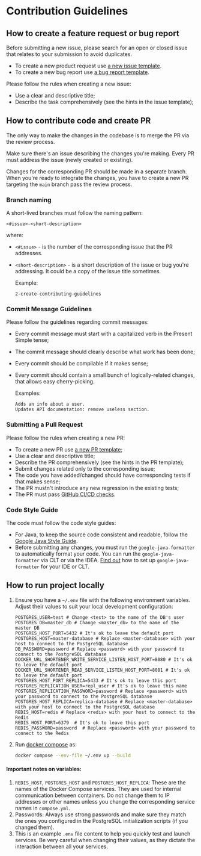 # Contribution Guidelines

## How to create a feature request or bug report

Before submitting a new issue, please search for an open or closed issue that relates to your submission to avoid duplicates.

- To create a new product request use [a new issue template](https://github.com/eugen-vashkevich/URL-Shortener/issues/new?template=a-new-issue-template.md).
- To create a new bug report use [a bug report template](https://github.com/eugen-vashkevich/URL-Shortener/issues/new?template=a-new-bug-report.md).

Please follow the rules when creating a new issue:
- Use a clear and descriptive title;
- Describe the task comprehensively (see the hints in the issue template);

## How to contribute code and create PR

The only way to make the changes in the codebase is to merge the PR via the review process.

Make sure there's an issue describing the changes you're making. Every PR must address the issue (newly created or existing).

Changes for the corresponding PR should be made in a separate branch. When you're ready to integrate the changes, you have to create a new PR targeting the `main` branch pass the review process.

### Branch naming

A short-lived branches must follow the naming pattern:

```
<#issue>-<short-description>
```

where:
- `<#issue>` - is the number of the corresponding issue that the PR addresses.
- `<short-description>` - is a short description of the issue or bug you're addressing. It could be a copy of the issue title sometimes.

  Example:

  ```
  2-create-contributing-guidelines
  ```

### Commit Message Guidelines

Please follow the guidelines regarding commit messages:
- Every commit message must start with a capitalized verb in the Present Simple tense;
- The commit message should clearly describe what work has been done;
- Every commit should be compilable if it makes sense;
- Every commit should contain a small bunch of logically-related changes, that allows easy cherry-picking.

  Examples:

  ```
  Adds an info about a user.
  Updates API documentation: remove useless section.
  ```

### Submitting a Pull Request

Please follow the rules when creating a new PR:
- To create a new PR use [a new PR template](.github/PULL_REQUEST_TEMPLATE/pull-request-template.md);
- Use a clear and descriptive title;
- Describe the PR comprehensively (see the hints in the PR template);
- Submit changes related only to the corresponding issue;
- The code you have added/changed should have corresponding tests if that makes sense;
- The PR mustn't introduce any new regression in the existing tests;
- The PR must pass [GitHub CI/CD checks](https://docs.github.com/en/actions).

### Code Style Guide

The code must follow the code style guides:
- For Java, to keep the source code consistent and readable, follow the [Google Java Style Guide](https://google.github.io/styleguide/javaguide.html).
- Before submitting any changes, you must run the `google-java-formatter` to automatically format your code. You can run the `google-java-formatter` via CLT or via the IDEA. [Find out](https://github.com/google/google-java-format) how to set up `google-java-formatter` for your IDE or CLT.

## How to run project locally

1. Ensure you have a `~/.env` file with the following environment variables. Adjust their values to suit your local
   development configuration:

   ```
   POSTGRES_USER=test # Change <test> to the name of the DB's user
   POSTGRES_DB=master_db # Change <master_db> to the name of the master DB
   POSTGRES_HOST_PORT=5432 # It's ok to leave the default port
   POSTGRES_HOST=master-database # Replace <master-database> with your host to connect to the PostgreSQL database
   DB_PASSWORD=password # Replace <password> with your password to connect to the PostgreSQL database
   DOCKER_URL_SHORTENER_WRITE_SERVICE_LISTEN_HOST_PORT=8080 # It's ok to leave the default port 
   DOCKER_URL_SHORTENER_READ_SERVICE_LISTEN_HOST_PORT=8081 # It's ok to leave the default port
   POSTGRES_HOST_PORT_REPLICA=5433 # It's ok to leave this port
   POSTGRES_REPLICATION_USER=repl_user # It's ok to leave this name
   POSTGRES_REPLICATION_PASSWORD=password # Replace <password> with your password to connect to the PostgreSQL database
   POSTGRES_HOST_REPLICA=replica-database # Replace <master-database> with your host to connect to the PostgreSQL database
   REDIS_HOST=redis # Replace <redis> with your host to connect to the Redis
   REDIS_HOST_PORT=6379  # It's ok to leave this port
   REDIS_PASSWORD=password  # Replace <password> with your password to connect to the Redis

   ```

1. Run [docker compose](https://docs.docker.com/reference/cli/docker/compose/) as:
   ```sh
   docker compose --env-file ~/.env up --build
   ```

#### Important notes on variables:

1. `REDIS_HOST`, `POSTGRES_HOST` and `POSTGRES_HOST_REPLICA`: These are the names of the Docker Compose services. They are used for
   internal communication between containers. Do not change them to IP addresses or other names unless you change the
   corresponding service names in `compose.yml`.
1. Passwords: Always use strong passwords and make sure they match the ones you configured in the PostgreSQL
   initialization scripts (if you changed them).
1. This is an example `.env` file content to help you quickly test and launch services. Be very careful when changing
   their values, as they dictate the interaction between all your services.

